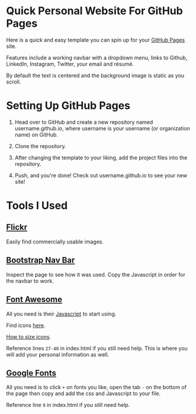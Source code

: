 # Quick Personal Website For GitHub Pages
Here is a quick and easy template you can spin up for your [GitHub Pages](https://pages.github.com/) site.

Features include a working navbar with a dropdown menu, links to Github, LinkedIn, Instagram, Twitter, your email and résumé.

By default the text is centered and the background image is static as you scroll.

# Setting Up GitHub Pages

1) Head over to GitHub and create a new repository named username.github.io, where username is your username (or organization name) on GitHub.

2) Clone the repository.

3) After changing the template to your liking, add the project files into the repository.

4) Push, and you're done! Check out username.github.io to see your new site!

# Tools I Used

## [Flickr](https://www.flickr.com/photos/free_for_commercial_use/)
Easily find commercially usable images.

## [Bootstrap Nav Bar](https://getbootstrap.com/docs/4.0/examples/starter-template/)
Inspect the page to see how it was used. Copy the Javascript in order for the navbar to work.

## [Font Awesome](https://fontawesome.com/)
All you need is their [Javascript](https://fontawesome.com/how-to-use/on-the-web/setup/getting-started?using=web-fonts-with-css) to start using.

Find icons [here](https://fontawesome.com/icons?d=gallery).

[How to size icons](https://fontawesome.com/how-to-use/on-the-web/styling/sizing-icons).

Reference lines `27-40` in index.html if you still need help. This is where you will add your personal information as well.

## [Google Fonts](https://fonts.google.com/)
All you need is to click `+` on fonts you like, open the tab `-` on the bottom of the page then copy and add the css and Javascript to your file.

Reference line `9` in index.html if you still need help.
